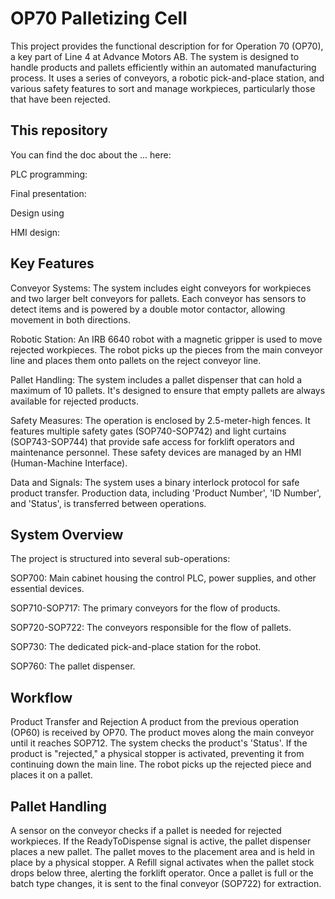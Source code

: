 # OP70 Palletizing Cell

This project provides the functional description for  for Operation 70 (OP70), a key part of Line 4 at Advance Motors AB. The system is designed to handle products and pallets efficiently within an automated manufacturing process. It uses a series of conveyors, a robotic pick-and-place station, and various safety features to sort and manage workpieces, particularly those that have been rejected.

## This repository

You can find the doc about the ... here:

PLC programming:

Final presentation:

Design using 

HMI design:

## Key Features

Conveyor Systems: The system includes eight conveyors for workpieces and two larger belt conveyors for pallets. Each conveyor has sensors to detect items and is powered by a double motor contactor, allowing movement in both directions.

Robotic Station: An IRB 6640 robot with a magnetic gripper is used to move rejected workpieces. The robot picks up the pieces from the main conveyor line and places them onto pallets on the reject conveyor line.

Pallet Handling: The system includes a pallet dispenser that can hold a maximum of 10 pallets. It's designed to ensure that empty pallets are always available for rejected products.

Safety Measures: The operation is enclosed by 2.5-meter-high fences. It features multiple safety gates (SOP740-SOP742) and light curtains (SOP743-SOP744) that provide safe access for forklift operators and maintenance personnel. These safety devices are managed by an HMI (Human-Machine Interface).

Data and Signals: The system uses a binary interlock protocol for safe product transfer. Production data, including 'Product Number', 'ID Number', and 'Status', is transferred between operations.


## System Overview
The project is structured into several sub-operations:

SOP700: Main cabinet housing the control PLC, power supplies, and other essential devices.

SOP710-SOP717: The primary conveyors for the flow of products.

SOP720-SOP722: The conveyors responsible for the flow of pallets.

SOP730: The dedicated pick-and-place station for the robot.

SOP760: The pallet dispenser.

## Workflow
Product Transfer and Rejection
A product from the previous operation (OP60) is received by OP70. The product moves along the main conveyor until it reaches SOP712. The system checks the product's 'Status'. If the product is "rejected," a physical stopper is activated, preventing it from continuing down the main line. The robot picks up the rejected piece and places it on a pallet.

## Pallet Handling
A sensor on the conveyor checks if a pallet is needed for rejected workpieces. If the ReadyToDispense signal is active, the pallet dispenser places a new pallet. The pallet moves to the placement area and is held in place by a physical stopper. A Refill signal activates when the pallet stock drops below three, alerting the forklift operator.
Once a pallet is full or the batch type changes, it is sent to the final conveyor (SOP722) for extraction.
